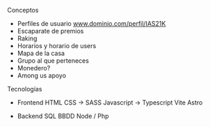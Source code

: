 Conceptos

- Perfiles de usuario www.dominio.com/perfil/IAS21K
- Escaparate de premios
- Raking
- Horarios y horario de users
- Mapa de la casa
- Grupo al que perteneces
- Monedero?
- Among us apoyo

Tecnologías

- Frontend
  HTML
  CSS -> SASS
  Javascript -> Typescript
  Vite
  Astro

- Backend
  SQL BBDD
  Node / Php
